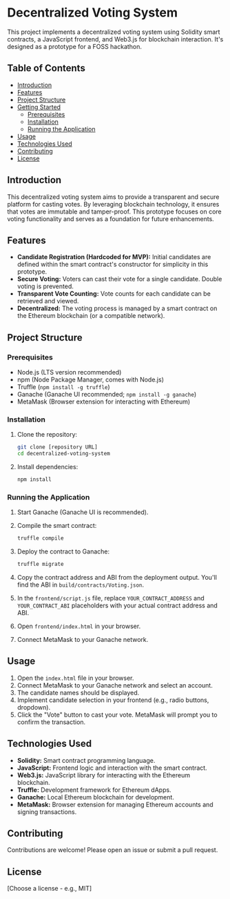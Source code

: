 # Decentralized Voting System

This project implements a decentralized voting system using Solidity smart contracts, a JavaScript frontend, and Web3.js for blockchain interaction.  It's designed as a prototype for a FOSS hackathon.

## Table of Contents

-   [Introduction](#introduction)
-   [Features](#features)
-   [Project Structure](#project-structure)
-   [Getting Started](#getting-started)
    -   [Prerequisites](#prerequisites)
    -   [Installation](#installation)
    -   [Running the Application](#running-the-application)
-   [Usage](#usage)
-   [Technologies Used](#technologies-used)
-   [Contributing](#contributing)
-   [License](#license)

## Introduction

This decentralized voting system aims to provide a transparent and secure platform for casting votes. By leveraging blockchain technology, it ensures that votes are immutable and tamper-proof. This prototype focuses on core voting functionality and serves as a foundation for future enhancements.

## Features

-   **Candidate Registration (Hardcoded for MVP):** Initial candidates are defined within the smart contract's constructor for simplicity in this prototype.
-   **Secure Voting:** Voters can cast their vote for a single candidate. Double voting is prevented.
-   **Transparent Vote Counting:** Vote counts for each candidate can be retrieved and viewed.
-   **Decentralized:** The voting process is managed by a smart contract on the Ethereum blockchain (or a compatible network).

## Project Structure
### Prerequisites

-   Node.js (LTS version recommended)
-   npm (Node Package Manager, comes with Node.js)
-   Truffle (`npm install -g truffle`)
-   Ganache (Ganache UI recommended; `npm install -g ganache`)
-   MetaMask (Browser extension for interacting with Ethereum)

### Installation

1.  Clone the repository:

    ```bash
    git clone [repository URL]
    cd decentralized-voting-system
    ```

2.  Install dependencies:

    ```bash
    npm install
    ```

### Running the Application

1.  Start Ganache (Ganache UI is recommended).

2.  Compile the smart contract:

    ```bash
    truffle compile
    ```

3.  Deploy the contract to Ganache:

    ```bash
    truffle migrate
    ```

4.  Copy the contract address and ABI from the deployment output.  You'll find the ABI in `build/contracts/Voting.json`.

5.  In the `frontend/script.js` file, replace `YOUR_CONTRACT_ADDRESS` and `YOUR_CONTRACT_ABI` placeholders with your actual contract address and ABI.

6.  Open `frontend/index.html` in your browser.

7.  Connect MetaMask to your Ganache network.

## Usage

1.  Open the `index.html` file in your browser.
2.  Connect MetaMask to your Ganache network and select an account.
3.  The candidate names should be displayed.
4.  Implement candidate selection in your frontend (e.g., radio buttons, dropdown).
5.  Click the "Vote" button to cast your vote.  MetaMask will prompt you to confirm the transaction.

## Technologies Used

-   **Solidity:** Smart contract programming language.
-   **JavaScript:** Frontend logic and interaction with the smart contract.
-   **Web3.js:** JavaScript library for interacting with the Ethereum blockchain.
-   **Truffle:** Development framework for Ethereum dApps.
-   **Ganache:** Local Ethereum blockchain for development.
-   **MetaMask:** Browser extension for managing Ethereum accounts and signing transactions.

## Contributing

Contributions are welcome! Please open an issue or submit a pull request.

## License

[Choose a license - e.g., MIT]
